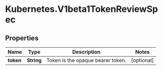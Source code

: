 # Kubernetes.V1beta1TokenReviewSpec

## Properties
Name | Type | Description | Notes
------------ | ------------- | ------------- | -------------
**token** | **String** | Token is the opaque bearer token. | [optional] 


